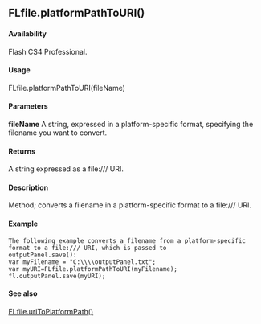 ## FLfile.platformPathToURI()

#### Availability

Flash CS4 Professional.

#### Usage

FLfile.platformPathToURI(fileName)

#### Parameters

**fileName** A string, expressed in a platform-specific format, specifying the filename you want to convert.

#### Returns

A string expressed as a file:/// URI.

#### Description

Method; converts a filename in a platform-specific format to a file:/// URI.

#### Example

```
The following example converts a filename from a platform-specific format to a file:/// URI, which is passed to
outputPanel.save():
var myFilename = "C:\\\\outputPanel.txt";
var myURI=FLfile.platformPathToURI(myFilename); fl.outputPanel.save(myURI);

```
#### See also

[FLfile.uriToPlatformPath()](#_bookmark576)
